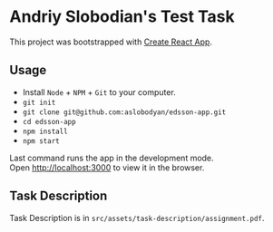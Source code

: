# Andriy Slobodian's Test Task 
This project was bootstrapped with [Create React App](https://github.com/facebook/create-react-app).

## Usage
- Install `Node` + `NPM` + `Git` to your computer.
- `git init`
- `git clone git@github.com:aslobodyan/edsson-app.git`
- `cd edsson-app`
- `npm install`
- `npm start`

Last command runs the app in the development mode.<br />
Open [http://localhost:3000](http://localhost:3000) to view it in the browser.

## Task Description
Task Description is in `src/assets/task-description/assignment.pdf`.
